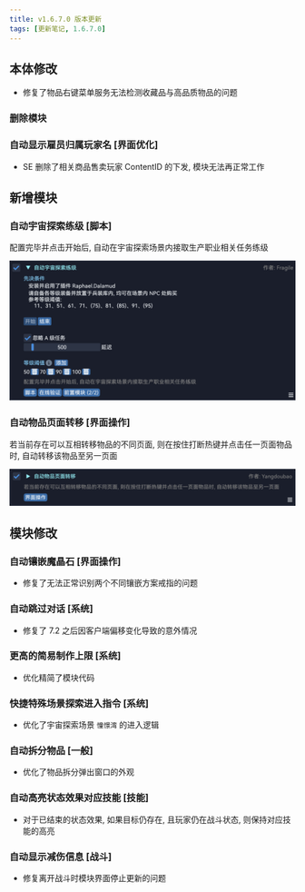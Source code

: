 ```yaml
---
title: v1.6.7.0 版本更新
tags: [更新笔记, 1.6.7.0]
---
```


## 本体修改

- 修复了物品右键菜单服务无法检测收藏品与高品质物品的问题

### 删除模块

### 自动显示雇员归属玩家名 [界面优化]

- SE 删除了相关商品售卖玩家 ContentID 的下发, 模块无法再正常工作

## 新增模块

### 自动宇宙探索练级 [脚本]

配置完毕并点击开始后, 自动在宇宙探索场景内接取生产职业相关任务练级

![AutoCosmicExplorationLeveling](/assets/Changelog/1.6.7.0/AutoCosmicExplorationLeveling.png)

### 自动物品页面转移 [界面操作]

若当前存在可以互相转移物品的不同页面, 则在按住打断热键并点击任一页面物品时, 自动转移该物品至另一页面

![AutoInventoryTransfer](/assets/Changelog/1.6.7.0/AutoInventoryTransfer.png)

## 模块修改

### 自动镶嵌魔晶石 [界面操作]

- 修复了无法正常识别两个不同镶嵌方案戒指的问题

### 自动跳过对话 [系统]

- 修复了 7.2 之后因客户端偏移变化导致的意外情况

### 更高的简易制作上限 [系统]

- 优化精简了模块代码

### 快捷特殊场景探索进入指令 [系统]

- 优化了宇宙探索场景 `憧憬湾` 的进入逻辑

### 自动拆分物品 [一般]

- 优化了物品拆分弹出窗口的外观

### 自动高亮状态效果对应技能 [技能]

- 对于已结束的状态效果, 如果目标仍存在, 且玩家仍在战斗状态, 则保持对应技能的高亮

### 自动显示减伤信息 [战斗]

- 修复离开战斗时模块界面停止更新的问题